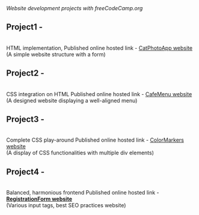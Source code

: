 <html>
<head>
  <title>Shaurya's Projects</title>
  <link rel="stylesheet" href="styles.css">
<em>Website development projects with freeCodeCamp.org</em>
  </head>
<body>
<h2>Project1 -</h2>                
<br>
HTML implementation,
Published online hosted link -                                         
<a href="https://vermashaurya.github.io/fcc-websites/CatPhotoApp/catphotoapp.html">CatPhotoApp website</a><br>       
(A simple website structure with a form)

<h2>Project2 -</h2>              
<br>
CSS integration on HTML
Published online hosted link -                                      
<a href="https://vermashaurya.github.io/fcc-websites/CafeMenu/cafemenu.html">CafeMenu website</a>
<br>
(A designed website displaying a well-aligned menu)


<h2>Project3 -</h2>
<br>
Complete CSS play-around 
Published online hosted link -
<a href="https://vermashaurya.github.io/fcc-websites/ColorMarker/colormarker.html">ColorMarkers website</a> <br>
(A display of CSS functionalities with multiple div elements)

<h2>Project4 -</h2>
<br>
Balanced, harmonious frontend
Published online hosted link -
<a href="https://vermashaurya.github.io/fcc-websites/RegistrationForm/registrationform.html"><strong>RegistrationForm website</strong></a> <br>
(Various input tags, best SEO practices website)
  </body>
</html>
